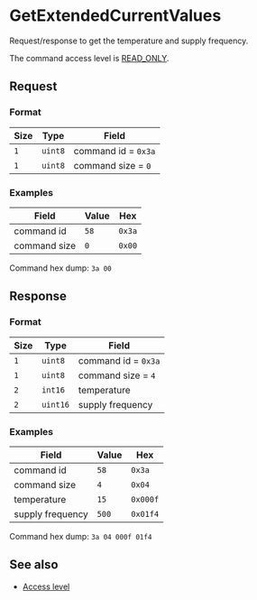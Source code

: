 # GetExtendedCurrentValues

Request/response to get the temperature and supply frequency.

The command access level is [READ_ONLY](../basics.md#command-access-level).


## Request

### Format

| Size | Type    | Field               |
| ---- | ------- | ------------------- |
| `1`  | `uint8` | command id = `0x3a` |
| `1`  | `uint8` | command size = `0`  |

### Examples

| Field        | Value | Hex    |
| ------------ | ----- | ------ |
| command id   | `58`  | `0x3a` |
| command size | `0`   | `0x00` |

Command hex dump: `3a 00`


## Response

### Format

| Size | Type     | Field               |
| ---- | -------- | ------------------- |
| `1`  | `uint8`  | command id = `0x3a` |
| `1`  | `uint8`  | command size = `4`  |
| `2`  | `int16`  | temperature         |
| `2`  | `uint16` | supply frequency    |

### Examples

| Field            | Value | Hex      |
| ---------------- | ----- | -------- |
| command id       | `58`  | `0x3a`   |
| command size     | `4`   | `0x04`   |
| temperature      | `15`  | `0x000f` |
| supply frequency | `500` | `0x01f4` |


Command hex dump: `3a 04 000f 01f4`


## See also

* [Access level](../basics.md#command-access-level)

